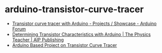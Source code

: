 arduino-transistor-curve-tracer
===============================
- [Transistor curve tracer with Arduino - Projects / Showcase - Arduino Forum](https://forum.arduino.cc/t/transistor-curve-tracer-with-arduino/69436/10)
- [Determining Transistor Characteristics with Arduino | The Physics Teacher | AIP Publishing](https://pubs.aip.org/aapt/pte/article-abstract/58/6/422/279053/Determining-Transistor-Characteristics-with?redirectedFrom=fulltext)
- [Arduino Based Project on Transistor Curve Tracer](https://www.elprocus.com/arduino-project-on-transistor-curve-tracer/)
